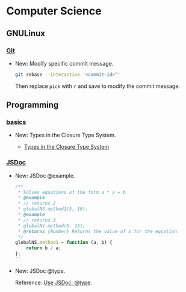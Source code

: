 # Computer Science

## GNULinux

### [Git](git.md)

* New: Modify specific commit message.

    ```bash
    git rebase --interactive '<commit-id>^'
    ```
    
    Then replace `pick` with `r` and save to modify the commit message.
    

## Programming

### [basics](javascript_basics.md)

* New: Types in the Closure Type System.

    * [Types in the Closure Type System](https://github.com/google/closure-compiler/wiki/Types-in-the-Closure-Type-System)
    

### [JSDoc](javascript_jsdoc.md)

* New: JSDoc @example.

    ```javascript
    /**
     * Solves equations of the form a * x = b
     * @example
     * // returns 2
     * globalNS.method1(5, 10);
     * @example
     * // returns 3
     * globalNS.method(5, 15);
     * @returns {Number} Returns the value of x for the equation.
     */
    globalNS.method1 = function (a, b) {
        return b / a;
    };
    ``
    

* New: JSDoc @type.

    Reference: [Use JSDoc: @type](https://jsdoc.app/tags-type.html).